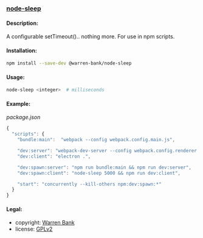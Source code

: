 ### [node-sleep](https://github.com/warren-bank/node-sleep)

#### Description:

A configurable setTimeout().. nothing more. For use in npm scripts.

#### Installation:

```bash
npm install --save-dev @warren-bank/node-sleep
```

#### Usage:

```bash
node-sleep <integer>  # milliseconds
```

#### Example:

_package.json_

```javascript
{
  "scripts": {
    "bundle:main":  "webpack --config webpack.config.main.js",

    "dev:server": "webpack-dev-server --config webpack.config.renderer.js",
    "dev:client": "electron .",

    "dev:spawn:server": "npm run bundle:main && npm run dev:server",
    "dev:spawn:client": "node-sleep 5000 && npm run dev:client",

    "start": "concurrently --kill-others npm:dev:spawn:*"
  }
}
```

#### Legal:

* copyright: [Warren Bank](https://github.com/warren-bank)
* license: [GPLv2](https://www.gnu.org/licenses/old-licenses/gpl-2.0.txt)
